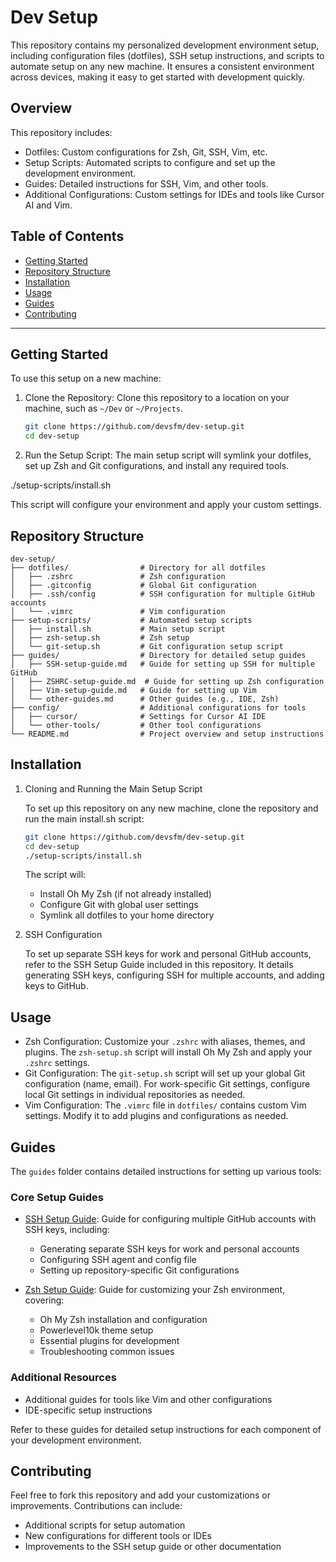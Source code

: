 # Dev Setup

This repository contains my personalized development environment setup, including configuration files (dotfiles), SSH setup instructions, and scripts to automate setup on any new machine. It ensures a consistent environment across devices, making it easy to get started with development quickly.

## Overview

This repository includes:
- Dotfiles: Custom configurations for Zsh, Git, SSH, Vim, etc.
- Setup Scripts: Automated scripts to configure and set up the development environment.
- Guides: Detailed instructions for SSH, Vim, and other tools.
- Additional Configurations: Custom settings for IDEs and tools like Cursor AI and Vim.

## Table of Contents

- [Getting Started](#getting-started)
- [Repository Structure](#repository-structure)
- [Installation](#installation)
- [Usage](#usage)
- [Guides](#guides)
- [Contributing](#contributing)

---

## Getting Started

To use this setup on a new machine:

1. Clone the Repository:
   Clone this repository to a location on your machine, such as `~/Dev` or `~/Projects`.

   ```bash
   git clone https://github.com/devsfm/dev-setup.git
   cd dev-setup
   ```

2. Run the Setup Script:
The main setup script will symlink your dotfiles, set up Zsh and Git configurations, and install any required tools.

./setup-scripts/install.sh

This script will configure your environment and apply your custom settings.

## Repository Structure

```
dev-setup/
├── dotfiles/                # Directory for all dotfiles
│   ├── .zshrc               # Zsh configuration
│   ├── .gitconfig           # Global Git configuration
│   ├── .ssh/config          # SSH configuration for multiple GitHub accounts
│   └── .vimrc               # Vim configuration
├── setup-scripts/           # Automated setup scripts
│   ├── install.sh           # Main setup script
│   ├── zsh-setup.sh         # Zsh setup
│   └── git-setup.sh         # Git configuration setup script
├── guides/                  # Directory for detailed setup guides
│   ├── SSH-setup-guide.md   # Guide for setting up SSH for multiple GitHub 
│   ├── ZSHRC-setup-guide.md  # Guide for setting up Zsh configuration
│   ├── Vim-setup-guide.md   # Guide for setting up Vim
│   └── other-guides.md      # Other guides (e.g., IDE, Zsh)
├── config/                  # Additional configurations for tools
│   ├── cursor/              # Settings for Cursor AI IDE
│   └── other-tools/         # Other tool configurations
└── README.md                # Project overview and setup instructions
```

## Installation

1. Cloning and Running the Main Setup Script

   To set up this repository on any new machine, clone the repository and run the main install.sh script:

   ```bash
   git clone https://github.com/devsfm/dev-setup.git
   cd dev-setup
   ./setup-scripts/install.sh
   ```

   The script will:
   - Install Oh My Zsh (if not already installed)
   - Configure Git with global user settings
   - Symlink all dotfiles to your home directory

2. SSH Configuration

   To set up separate SSH keys for work and personal GitHub accounts, refer to the SSH Setup Guide included in this repository. It details generating SSH keys, configuring SSH for multiple accounts, and adding keys to GitHub.

## Usage

- Zsh Configuration: Customize your `.zshrc` with aliases, themes, and plugins. The `zsh-setup.sh` script will install Oh My Zsh and apply your `.zshrc` settings.
- Git Configuration: The `git-setup.sh` script will set up your global Git configuration (name, email). For work-specific Git settings, configure local Git settings in individual repositories as needed.
- Vim Configuration: The `.vimrc` file in `dotfiles/` contains custom Vim settings. Modify it to add plugins and configurations as needed.

## Guides

The `guides` folder contains detailed instructions for setting up various tools:

### Core Setup Guides
- [SSH Setup Guide](./guides/SSH-setup-guide.md): Guide for configuring multiple GitHub accounts with SSH keys, including:
  - Generating separate SSH keys for work and personal accounts
  - Configuring SSH agent and config file
  - Setting up repository-specific Git configurations
  
- [Zsh Setup Guide](./guides/ZSHRC-setup-guide.md): Guide for customizing your Zsh environment, covering:
  - Oh My Zsh installation and configuration
  - Powerlevel10k theme setup
  - Essential plugins for development
  - Troubleshooting common issues

### Additional Resources
- Additional guides for tools like Vim and other configurations
- IDE-specific setup instructions

Refer to these guides for detailed setup instructions for each component of your development environment.

## Contributing

Feel free to fork this repository and add your customizations or improvements. Contributions can include:
- Additional scripts for setup automation
- New configurations for different tools or IDEs
- Improvements to the SSH setup guide or other documentation

